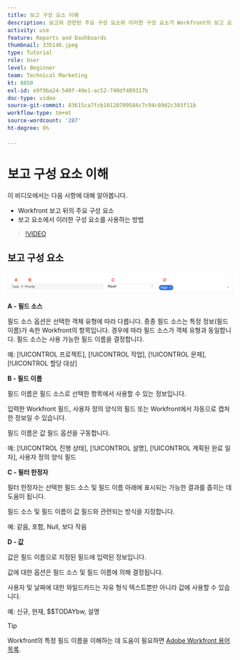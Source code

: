 ```yaml
---
title: 보고 구성 요소 이해
description: 보고와 관련된 주요 구성 요소와 이러한 구성 요소가 Workfront의 보고 요소에서 사용되는 방법에 대해 알아봅니다.
activity: use
feature: Reports and Dashboards
thumbnail: 335146.jpeg
type: Tutorial
role: User
level: Beginner
team: Technical Marketing
kt: 8850
exl-id: e9f9ba24-540f-49e1-ac52-740df489317b
doc-type: video
source-git-commit: 83615ca7fcb10120709584c7c94c89d2c303f11b
workflow-type: tm+mt
source-wordcount: '287'
ht-degree: 0%

---
```


# 보고 구성 요소 이해

이 비디오에서는 다음 사항에 대해 알아봅니다.

* Workfront 보고 뒤의 주요 구성 요소
* 보고 요소에서 이러한 구성 요소를 사용하는 방법

>[!VIDEO](https://video.tv.adobe.com/v/335146/?quality=12&learn=on)

## 보고 구성 요소

![필터를 만드는 화면 이미지](assets/reporting-components-1.png)

**A - 필드 소스**

필드 소스 옵션은 선택한 객체 유형에 따라 다릅니다. 종종 필드 소스는 특정 정보(필드 이름)가 속한 Workfront의 항목입니다. 경우에 따라 필드 소스가 객체 유형과 동일합니다.
필드 소스는 사용 가능한 필드 이름을 결정합니다.

예: [!UICONTROL 프로젝트], [!UICONTROL 작업], [!UICONTROL 문제], [!UICONTROL 할당 대상]

**B - 필드 이름**

필드 이름은 필드 소스로 선택한 항목에서 사용할 수 있는 정보입니다.

입력한 Workfront 필드, 사용자 정의 양식의 필드 또는 Workfront에서 자동으로 캡처한 정보일 수 있습니다.

필드 이름은 값 필드 옵션을 구동합니다.

예: [!UICONTROL 진행 상태], [!UICONTROL 설명], [!UICONTROL 계획된 완료 일자], 사용자 정의 양식 필드

**C - 필터 한정자**

필터 한정자는 선택한 필드 소스 및 필드 이름 아래에 표시되는 가능한 결과를 좁히는 데 도움이 됩니다.

필드 소스 및 필드 이름이 값 필드와 관련되는 방식을 지정합니다.

예: 같음, 포함, Null, 보다 작음

**D - 값**

값은 필드 이름으로 지정된 필드에 입력된 정보입니다.

값에 대한 옵션은 필드 소스 및 필드 이름에 의해 결정됩니다.

사용자 및 날짜에 대한 와일드카드는 자유 형식 텍스트뿐만 아니라 값에 사용할 수 있습니다.

예: 신규, 현재, $$TODAYbw, 설명

>[!TIP]
>
>Workfront의 특정 필드 이름을 이해하는 데 도움이 필요하면 [Adobe Workfront 용어 목록](https://experienceleague.adobe.com/docs/workfront/using/basics/workfront-terminology-glossary.html?lang=en).

